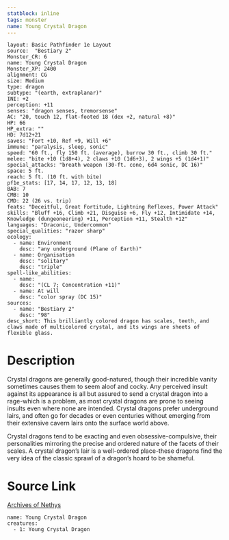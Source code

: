 ```yaml
---
statblock: inline
tags: monster
name: Young Crystal Dragon
---
```

```statblock
layout: Basic Pathfinder 1e Layout
source:  "Bestiary 2"
Monster_CR: 6
name: Young Crystal Dragon
Monster_XP: 2400
alignment: CG
size: Medium
type: dragon
subtype: "(earth, extraplanar)"
INI: +2
perception: +11
senses: "dragon senses, tremorsense"
AC: "20, touch 12, flat-footed 18 (dex +2, natural +8)"
HP: 66
HP_extra: ""
HD: 7d12+21
saves: "Fort +10, Ref +9, Will +6"
immune: "paralysis, sleep, sonic"
speed: "60 ft., fly 150 ft. (average), burrow 30 ft., climb 30 ft."
melee: "bite +10 (1d8+4), 2 claws +10 (1d6+3), 2 wings +5 (1d4+1)"
special_attacks: "breath weapon (30-ft. cone, 6d4 sonic, DC 16)"
space: 5 ft.
reach: 5 ft. (10 ft. with bite)
pf1e_stats: [17, 14, 17, 12, 13, 18]
BAB: 7
CMB: 10
CMD: 22 (26 vs. trip)
feats: "Deceitful, Great Fortitude, Lightning Reflexes, Power Attack"
skills: "Bluff +16, Climb +21, Disguise +6, Fly +12, Intimidate +14, Knowledge (dungeoneering) +11, Perception +11, Stealth +12"
languages: "Draconic, Undercommon"
special_qualities: "razor sharp"
ecology:
  - name: Environment
    desc: "any underground (Plane of Earth)"
  - name: Organisation
    desc: "solitary"
    desc: "triple"
spell-like_abilities:
  - name:
    desc: "(CL 7; Concentration +11)"
  - name: At will
    desc: "color spray (DC 15)"
sources:
  - name: "Bestiary 2"
    desc: "98"
desc_short: This brilliantly colored dragon has scales, teeth, and claws made of multicolored crystal, and its wings are sheets of flexible glass. 
```
# Description
Crystal dragons are generally good-natured, though their incredible vanity sometimes causes them to seem aloof and cocky. Any perceived insult against its appearance is all but assured to send a crystal dragon into a rage-which is a problem, as most crystal dragons are prone to seeing insults even where none are intended. Crystal dragons prefer underground lairs, and often go for decades or even centuries without emerging from their extensive cavern lairs onto the surface world above. 

Crystal dragons tend to be exacting and even obsessive-compulsive, their personalities mirroring the precise and ordered nature of the facets of their scales. A crystal dragon’s lair is a well-ordered place-these dragons find the very idea of the classic sprawl of a dragon’s hoard to be shameful.
# Source Link
[Archives of Nethys](https://aonprd.com/MonsterDisplay.aspx?ItemName=Young%20Crystal%20Dragon)
```encounter-table
name: Young Crystal Dragon
creatures:
  - 1: Young Crystal Dragon
```
